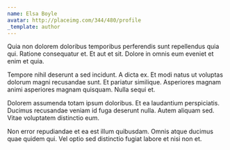 ```yaml
---
name: Elsa Boyle
avatar: http://placeimg.com/344/480/profile
_template: author
---
```

Quia non dolorem doloribus temporibus perferendis sunt repellendus quia qui. Ratione consequatur et. Et aut et sit. Dolore in omnis eum eveniet et enim et quia.
  
Tempore nihil deserunt a sed incidunt. A dicta ex. Et modi natus ut voluptas dolorum magni recusandae sunt. Et pariatur similique. Asperiores magnam animi asperiores magnam quisquam. Nulla sequi et.
  
Dolorem assumenda totam ipsum doloribus. Et ea laudantium perspiciatis. Ducimus recusandae veniam id fuga deserunt nulla. Autem aliquam sed. Vitae voluptatem distinctio eum.
  
Non error repudiandae et ea est illum quibusdam. Omnis atque ducimus quae quidem qui. Vel optio sed distinctio fugiat labore et nisi non et.
